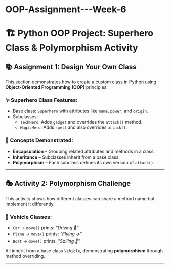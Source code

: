 # OOP-Assignment---Week-6
# 🏗️ Python OOP Project: Superhero Class & Polymorphism Activity

## 📚 Assignment 1: Design Your Own Class

This section demonstrates how to create a custom class in Python using **Object-Oriented Programming (OOP)** principles.

### ✨ Superhero Class Features:
- Base class: `Superhero` with attributes like `name`, `power`, and `origin`.
- Subclasses:
  - `TechHero`: Adds `gadget` and overrides the `attack()` method.
  - `MagicHero`: Adds `spell` and also overrides `attack()`.

### 🧠 Concepts Demonstrated:
- **Encapsulation** – Grouping related attributes and methods in a class.
- **Inheritance** – Subclasses inherit from a base class.
- **Polymorphism** – Each subclass defines its own version of `attack()`.

---

## 🎭 Activity 2: Polymorphism Challenge

This activity shows how different classes can share a method name but implement it differently.

### 🚗 Vehicle Classes:
- `Car` → `move()` prints: *"Driving 🚗"*
- `Plane` → `move()` prints: *"Flying ✈️"*
- `Boat` → `move()` prints: *"Sailing 🚤"*

All inherit from a base class `Vehicle`, demonstrating **polymorphism** through method overriding.

---
